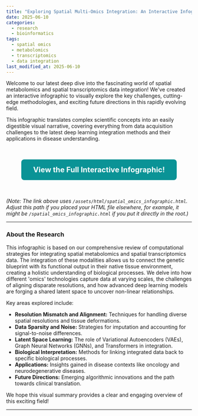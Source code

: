 ```yaml
---
title: "Exploring Spatial Multi-Omics Integration: An Interactive Infographic"
date: 2025-06-10
categories:
  - research
  - bioinformatics
tags:
  - spatial omics
  - metabolomics
  - transcriptomics
  - data integration
last_modified_at: 2025-06-10
---
```


Welcome to our latest deep dive into the fascinating world of spatial metabolomics and spatial transcriptomics data integration! We've created an interactive infographic to visually explore the key challenges, cutting-edge methodologies, and exciting future directions in this rapidly evolving field.

This infographic translates complex scientific concepts into an easily digestible visual narrative, covering everything from data acquisition challenges to the latest deep learning integration methods and their applications in disease understanding.

<div style="text-align: center; margin: 3rem 0;">
  <a href="/assets/html/spatial_omics_infographic.html" 
     style="display: inline-block; padding: 1rem 2rem; background-color: #0a9396; color: white; text-decoration: none; border-radius: 0.5rem; font-weight: bold; font-size: 1.25rem; transition: background-color 0.3s ease;">
    View the Full Interactive Infographic!
  </a>
</div>

*(Note: The link above uses `/assets/html/spatial_omics_infographic.html`. Adjust this path if you placed your HTML file elsewhere, for example, it might be `/spatial_omics_infographic.html` if you put it directly in the root.)*

---

### About the Research

This infographic is based on our comprehensive review of computational strategies for integrating spatial metabolomics and spatial transcriptomics data. The integration of these modalities allows us to connect the genetic blueprint with its functional output in their native tissue environment, creating a holistic understanding of biological processes. We delve into how different 'omics' technologies capture data at varying scales, the challenges of aligning disparate resolutions, and how advanced deep learning models are forging a shared latent space to uncover non-linear relationships.

Key areas explored include:
* **Resolution Mismatch and Alignment:** Techniques for handling diverse spatial resolutions and tissue deformations.
* **Data Sparsity and Noise:** Strategies for imputation and accounting for signal-to-noise differences.
* **Latent Space Learning:** The role of Variational Autoencoders (VAEs), Graph Neural Networks (GNNs), and Transformers in integration.
* **Biological Interpretation:** Methods for linking integrated data back to specific biological processes.
* **Applications:** Insights gained in disease contexts like oncology and neurodegenerative diseases.
* **Future Directions:** Emerging algorithmic innovations and the path towards clinical translation.

We hope this visual summary provides a clear and engaging overview of this exciting field!

---
